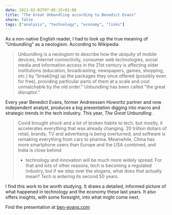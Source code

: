 ```yaml
---
date: 2021-02-02T07:05:25+01:00
title: "The Great Unbundling according to Benedict Evans"
share: false
tags: ["analysis", "technology", "economy", "links"]
---
```


As a non-native English reader, I had to look up the true meaning of
"Unbundling" as a neologism. According to Wikipedia

> Unbundling is a neologism to describe how the ubiquity of mobile devices,
> Internet connectivity, consumer web technologies, social media and
> information access in the 21st century is affecting older institutions
> (education, broadcasting, newspapers, games, shopping, etc.) by "break[ing]
> up the packages they once offered (possibly even for free), providing
> particular parts of them at a scale and cost unmatchable by the old
> order." Unbundling has been called "the great disruptor." 

Every year Benedict Evans, former Andreessen Howoritz partner and now
independent analyst, produces a big presentation digging into macro and
strategic trends in the tech industry. This year, *The Great Unbundling*.

> Covid brought shock and a lot of broken habits to tech, but mostly, it
> accelerates everything that was already changing. 20 trillion dollars of
> retail, brands, TV and advertising is being overturned, and software is
> remaking everything from cars to pharma. Meanwhile, China has more smartphone
> users than Europe and the USA combined, and India is close behind
> - technology and innovation will be much more widely spread. For that and
> lots of other reasons, tech is becoming a regulated industry, but if we step
> over the slogans, what does that actually mean? Tech is entering its second
> 50 years.

I find this work to be worth studying. It draws a detailed, informed picture of
what happened in technology and the economy these last years. It also offers
insights, with some foresight, into what might come next.

Find the presentation at [ben-evans.com][1]



 [1]: https://www.ben-evans.com/presentations
 [rss]: https://nicolaiarocci.com/index.xml
 [tw]: http://twitter.com/nicolaiarocci
 [nl]: https://buttondown.email/nicolaiarocci
